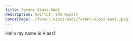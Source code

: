 ```yaml
---
title: Ferenc Viasz-Kádi
description: SwiftUI, iOS expert
coverImage: ./ferenc-viasz-kadi/ferenc-viasz-kadi.jpeg
---
```


Hello my name is Viasz!
